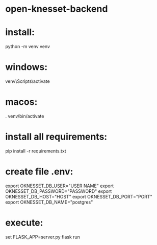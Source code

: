 # open-knesset-backend

# install:

python -m venv venv

# windows:

venv\Scripts\activate

# macos:

. venv/bin/activate

# install all requirements:

pip install -r requirements.txt

# create file .env:

export OKNESSET_DB_USER="USER NAME"
export OKNESSET_DB_PASSWORD="PASSWORD"
export OKNESSET_DB_HOST="HOST"
export OKNESSET_DB_PORT="PORT"
export OKNESSET_DB_NAME="postgres"

# execute:

set FLASK_APP=server.py
flask run
